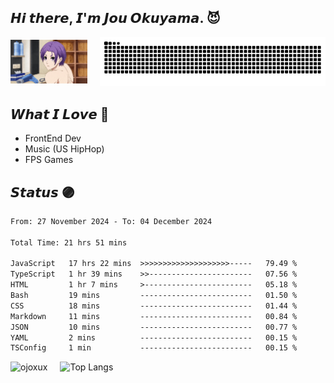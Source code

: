 ## 𝙃𝙞 𝙩𝙝𝙚𝙧𝙚, 𝙄'𝙢 𝙅𝙤𝙪 𝙊𝙠𝙪𝙮𝙖𝙢𝙖. 😈

<div style="display: flex; align-items: center; gap: 20px;">
  <div>
    <img src="assets/img/Reo-Mikage.gif" width="350" />
  </div>
  <div>
    <picture>
      <source media="(prefers-color-scheme: dark)" srcset="https://raw.githubusercontent.com/ojoxux/ojoxux/output/github-contribution-grid-snake-dark.svg">
      <source media="(prefers-color-scheme: light)" srcset="https://raw.githubusercontent.com/ojoxux/ojoxux/output/github-contribution-grid-snake.svg">
      <img alt="github contribution grid snake animation" src="https://raw.githubusercontent.com/ojoxux/ojoxux/output/github-contribution-grid-snake.svg">
    </picture>
  </div>
</div>

## 𝙒𝙝𝙖𝙩 𝙄 𝙇𝙤𝙫𝙚 💜

- FrontEnd Dev
- Music (US HipHop)
- FPS Games

## 𝙎𝙩𝙖𝙩𝙪𝙨 🟣

<!--START_SECTION:waka-->

```txt
From: 27 November 2024 - To: 04 December 2024

Total Time: 21 hrs 51 mins

JavaScript   17 hrs 22 mins  >>>>>>>>>>>>>>>>>>>>-----   79.49 %
TypeScript   1 hr 39 mins    >>-----------------------   07.56 %
HTML         1 hr 7 mins     >------------------------   05.18 %
Bash         19 mins         -------------------------   01.50 %
CSS          18 mins         -------------------------   01.44 %
Markdown     11 mins         -------------------------   00.84 %
JSON         10 mins         -------------------------   00.77 %
YAML         2 mins          -------------------------   00.15 %
TSConfig     1 min           -------------------------   00.15 %
```

<!--END_SECTION:waka-->

<!--

### 🌱 my skills

#### 💻 FrontEnd

<img alt="my skills front" src="https://skillicons.dev/icons?theme=light&perline=9&i=html,css,js,ts,react,tailwind,vite" />

#### 💻 BackEnd

<img alt="my skills front" src="https://skillicons.dev/icons?theme=light&perline=8&i=go,php,nodejs,laravel,firebase,heroku,flask" />

#### 💻 Other, Tools

<img alt="my skills other" src="https://skillicons.dev/icons?theme=light&perline=8&i=c,cpp,cs,java,py,dart,flutter,unity,swift,opencv,tensorflow,figma,git,github" />

#### ✏️ Studying

<img alt="my skills other" src="https://skillicons.dev/icons?theme=light&perline=8&i=rails,ruby,rust,tauri,next" />

## 📈 Status

<p align="center">
  <img alt="Top Langs" height="150px" src="https://github-readme-stats.vercel.app/api/top-langs/?username=ojoxux&layout=compact&show_icons=true" />
  <img alt="github stats" height="150px" src="https://github-readme-stats.vercel.app/api?username=ojoxux" />
</p>
-->

<div style="display: flex; align-items: center; gap: 20px;">
  <img height="150px" src="https://github-readme-streak-stats.herokuapp.com/?user=ojoxux" alt="ojoxux" />
  <img height="150px" src="https://github-readme-stats.vercel.app/api/top-langs/?username=ojoxux&layout=compact&show_icons=true" alt="Top Langs" />
</div>
